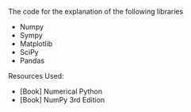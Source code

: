 The code for the explanation of the following libraries
  - Numpy
  - Sympy
  - Matplotlib
  - SciPy
  - Pandas

Resources Used:
 - [Book] Numerical Python
 - [Book] NumPy 3rd Edition

